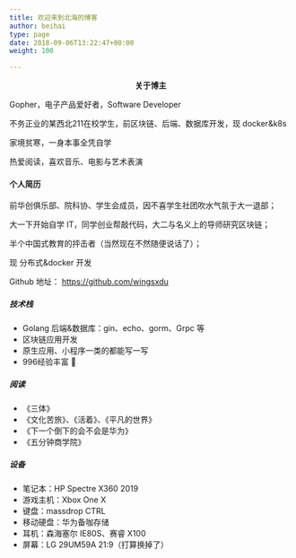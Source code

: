 ```yaml
---
title: 欢迎来到北海的博客
author: beihai
type: page
date: 2018-09-06T13:22:47+00:00
weight: 100

---
```


<p style="text-align: center;">
  <strong>关于博主</strong>
</p>



Gopher，电子产品爱好者，Software Developer

不务正业的某西北211在校学生，前区块链、后端、数据库开发，现 docker&k8s

家境贫寒，一身本事全凭自学


热爱阅读，喜欢音乐、电影与艺术表演

 

#### 个人简历

前华创俱乐部、院科协、学生会成员，因不喜学生社团吹水气氛于大一退部；

大一下开始自学 IT，同学创业帮敲代码，大二与名义上的导师研究区块链；

半个中国式教育的抨击者（当然现在不然随便说话了）；

 现 分布式&docker 开发

Github 地址： https://github.com/wingsxdu

##### 技术栈

- Golang 后端&数据库：gin、echo、gorm、Grpc 等
- 区块链应用开发
- 原生应用、小程序一类的都能写一写
- 996经验丰富 🙂

##### 阅读

- 《三体》
- 《文化苦旅》、《活着》、《平凡的世界》
- 《下一个倒下的会不会是华为》
- 《五分钟商学院》

##### 设备

- 笔记本：HP Spectre X360 2019
- 游戏主机：Xbox One X
- 键盘：massdrop CTRL
- 移动硬盘：华为备咖存储
- 耳机：森海塞尔 IE80S、赛睿 X100
- 屏幕：LG 29UM59A 21:9（打算换掉了）
